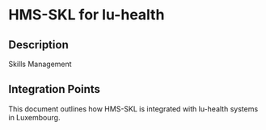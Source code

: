 # HMS-SKL for lu-health

## Description

Skills Management

## Integration Points

This document outlines how HMS-SKL is integrated with lu-health systems in Luxembourg.
